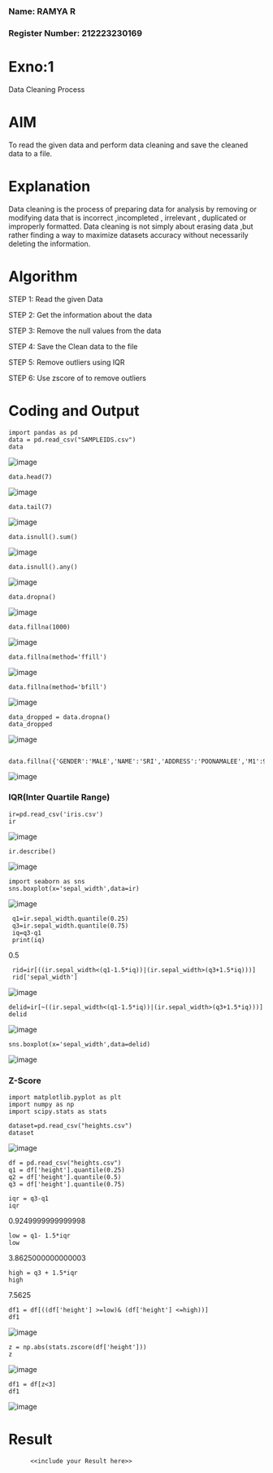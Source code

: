 ### Name: RAMYA R
### Register Number: 212223230169

# Exno:1
Data Cleaning Process

# AIM
To read the given data and perform data cleaning and save the cleaned data to a file.

# Explanation
Data cleaning is the process of preparing data for analysis by removing or modifying data that is incorrect ,incompleted , irrelevant , duplicated or improperly formatted. Data cleaning is not simply about erasing data ,but rather finding a way to maximize datasets accuracy without necessarily deleting the information.

# Algorithm
STEP 1: Read the given Data

STEP 2: Get the information about the data

STEP 3: Remove the null values from the data

STEP 4: Save the Clean data to the file

STEP 5: Remove outliers using IQR

STEP 6: Use zscore of to remove outliers

# Coding and Output
```
import pandas as pd
data = pd.read_csv("SAMPLEIDS.csv")
data
```
![image](https://github.com/user-attachments/assets/f09ee14c-9f12-46b1-957f-8280f018f7a6)
```
data.head(7)
```
![image](https://github.com/user-attachments/assets/280641dc-a6dc-4473-b279-23cf87fbc7d9)
```
data.tail(7)
```
![image](https://github.com/user-attachments/assets/2813cc5f-449f-4ca6-9ff3-d32948a43100)
```
data.isnull().sum()
```
![image](https://github.com/user-attachments/assets/91e5065a-11fd-4c1b-9154-d617e4a967fa)
```
data.isnull().any()
```
![image](https://github.com/user-attachments/assets/6ca2ea4b-a85d-4449-89d6-b20f1be623aa)
```
data.dropna()
```
![image](https://github.com/user-attachments/assets/abffee64-389e-4588-9dcb-117cbab11ec9)
```
data.fillna(1000)
```
![image](https://github.com/user-attachments/assets/515cd3d4-234f-4309-8dd8-9fc45a8b82e9)
```
data.fillna(method='ffill')
```
![image](https://github.com/user-attachments/assets/0ad49fe5-9c6f-4469-8a83-65607c63932d)

```
data.fillna(method='bfill')
```
![image](https://github.com/user-attachments/assets/a75eb942-8718-40a1-b3bf-6ab7cee6bc40)
```
data_dropped = data.dropna()
data_dropped
```
![image](https://github.com/user-attachments/assets/c18d4130-d798-4121-9e06-ef9a002b7b56)
```
 data.fillna({'GENDER':'MALE','NAME':'SRI','ADDRESS':'POONAMALEE','M1':98,'M2':87,'M3':76,'M4':92,'TOTAL':305,'AVG':89.999999})
```
![image](https://github.com/user-attachments/assets/e40a13ec-c3bc-498f-8365-298d82f1b5a2)

###                                                               IQR(Inter Quartile Range)
```
ir=pd.read_csv('iris.csv')
ir
```
![image](https://github.com/user-attachments/assets/0c3913db-6d8c-4d86-b481-eb1de23da4aa)
```
ir.describe()
```
![image](https://github.com/user-attachments/assets/f448db82-071e-4f6f-9293-a2661b895364)
```
import seaborn as sns
sns.boxplot(x='sepal_width',data=ir)
```
![image](https://github.com/user-attachments/assets/e35fa4a9-136b-4dc4-bece-b5a30c0d1974)
```
 q1=ir.sepal_width.quantile(0.25)
 q3=ir.sepal_width.quantile(0.75)
 iq=q3-q1
 print(iq)
```
0.5
```
 rid=ir[((ir.sepal_width<(q1-1.5*iq))|(ir.sepal_width>(q3+1.5*iq)))]
 rid['sepal_width']
```
![image](https://github.com/user-attachments/assets/1e82e5c6-2d6f-455e-99c3-2bfcdd6ca417)
```
delid=ir[~((ir.sepal_width<(q1-1.5*iq))|(ir.sepal_width>(q3+1.5*iq)))]
delid
```
![image](https://github.com/user-attachments/assets/aeca96d0-a085-4758-9e8e-8e2fab87e87c)
```
sns.boxplot(x='sepal_width',data=delid)
```
![image](https://github.com/user-attachments/assets/17de4101-e1a0-41de-9663-b324e0a575f1)

###                                                                Z-Score
```
import matplotlib.pyplot as plt
import numpy as np
import scipy.stats as stats
```
```
dataset=pd.read_csv("heights.csv")
dataset
```
![image](https://github.com/user-attachments/assets/c08df31a-3496-45a6-aae7-de1ac43cf14f)
```
df = pd.read_csv("heights.csv")
q1 = df['height'].quantile(0.25)
q2 = df['height'].quantile(0.5)
q3 = df['height'].quantile(0.75)
```
```
iqr = q3-q1
iqr
```
0.9249999999999998
```
low = q1- 1.5*iqr
low
```
3.8625000000000003
```
high = q3 + 1.5*iqr
high
```
7.5625
```
df1 = df[((df['height'] >=low)& (df['height'] <=high))]
df1
```
![image](https://github.com/user-attachments/assets/930c66b6-a0a4-4cc0-9b54-d54747c929ad)
```
z = np.abs(stats.zscore(df['height']))
z
```
![image](https://github.com/user-attachments/assets/829ebd39-2d7b-4e3d-9eb9-325de6d4c481)
```
df1 = df[z<3]
df1
```
![image](https://github.com/user-attachments/assets/bd17fd9e-03bb-4770-bfcc-f5e948f32874)

# Result
          <<include your Result here>>

